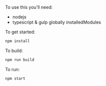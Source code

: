 To use this you'll need:

- nodejs
- typescript & gulp globally installedModules

To get started:

```bash
npm install
```

To build:

```bash
npm run build
```

To run:
```bash
npm start
```
